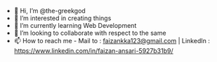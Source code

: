 - 👋 Hi, I’m @the-greekgod
- 👀 I’m interested in creating things
- 🌱 I’m currently learning Web Development
- 💞️ I’m looking to collaborate with respect to the same
- 📫 How to reach me - Mail to : faizankka123@gmail.com
               | LinkedIn : https://www.linkedin.com/in/faizan-ansari-5927b31b9/ 

<!---
the-greekgod/the-greekgod is a ✨ special ✨ repository because its `README.md` (this file) appears on your GitHub profile.
You can click the Preview link to take a look at your changes.
--->
